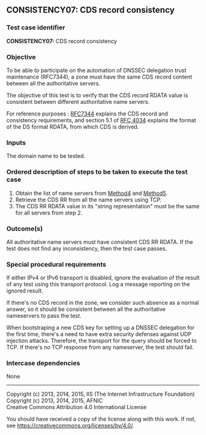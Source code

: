 ## CONSISTENCY07: CDS record consistency

### Test case identifier

**CONSISTENCY07:** CDS record consistency

### Objective

To be able to participate on the automation of DNSSEC delegation trust
maintenance (RFC7344), a zone must have the same CDS record content
between all the authoritative servers.

The objective of this test is to verify that the CDS record RDATA value
is consistent between different authoritative name servers.

For reference purposes : [RFC7344](https://tools.ietf.org/html/rfc7344) 
explains the CDS record and consistency requirements, and section 5.1 of 
[RFC 4034](https://tools.ietf.org/html/rfc4034) explains the format
of the DS format RDATA, from which CDS is derived.

### Inputs

The domain name to be tested.

### Ordered description of steps to be taken to execute the test case

 1. Obtain the list of name servers from [Method4] and [Method5].
 2. Retrieve the CDS RR from all the name servers using TCP.
 3. The CDS RR RDATA value in its "string representation" must be the
    same for all servers from step 2.

### Outcome(s)

All authoritative name servers must have consistent CDS RR RDATA. If
the test does not find any inconsistency, then the test case passes.

### Special procedural requirements	

If either IPv4 or IPv6 transport is disabled, ignore the evaluation of the
result of any test using this transport protocol. Log a message reporting
on the ignored result.

If there's no CDS record in the zone, we consider such absence as a normal
answer, so it should be consistent between all the authoritative
nameservers to pass the test.

When bootstraping a new CDS key for setting up a DNSSEC delegation for
the first time, there's a need to have extra security defenses against
UDP injection attacks. Therefore, the transport for the query should be
forced to TCP. If there's no TCP response from any nameserver, the test
should fail.

### Intercase dependencies

None

-------
[Method4]: ../Methods.md#method-4-obtain-glue-address-records-from-parent
[Method5]: ../Methods.md#method-5-obtain-the-name-server-address-records-from-child

Copyright (c) 2013, 2014, 2015, IIS (The Internet Infrastructure Foundation)  
Copyright (c) 2013, 2014, 2015, AFNIC  
Creative Commons Attribution 4.0 International License

You should have received a copy of the license along with this
work.  If not, see <https://creativecommons.org/licenses/by/4.0/>.
